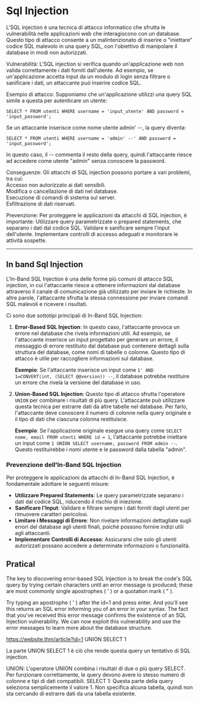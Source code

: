 # Sql Injection


L'SQL injection è una tecnica di attacco informatico che sfrutta le vulnerabilità nelle applicazioni web che interagiscono con un database. Questo tipo di attacco consente a un malintenzionato di inserire o "iniettare" codice SQL malevolo in una query SQL, con l'obiettivo di manipolare il database in modi non autorizzati.

Vulnerabilità: L'SQL injection si verifica quando un'applicazione web non valida correttamente i dati forniti dall'utente. Ad esempio, se un'applicazione accetta input da un modulo di login senza filtrare o sanificare i dati, un attaccante può inserire codice SQL.



Esempio di attacco: Supponiamo che un'applicazione utilizzi una query SQL simile a questa per autenticare un utente:


```
SELECT * FROM utenti WHERE username = 'input_utente' AND password = 'input_password';
```

Se un attaccante inserisce come nome utente admin' --, la query diventa:

```
SELECT * FROM utenti WHERE username = 'admin' --' AND password = 'input_password';
```
In questo caso, il -- commenta il resto della query, quindi l'attaccante riesce ad accedere come utente "admin" senza conoscere la password.

Conseguenze: Gli attacchi di SQL injection possono portare a vari problemi, tra cui:<br>
Accesso non autorizzato ai dati sensibili.<br>
Modifica o cancellazione di dati nel database.<br>
Esecuzione di comandi di sistema sul server.<br>
Esfiltrazione di dati riservati.<br>

Prevenzione: Per proteggere le applicazioni da attacchi di SQL injection, è importante:
Utilizzare query parametrizzate o prepared statements, che separano i dati dal codice SQL.
Validare e sanificare sempre l'input dell'utente.
Implementare controlli di accesso adeguati e monitorare le attività sospette.


________________________________


## In band Sql Injection


L'In-Band SQL Injection è una delle forme più comuni di attacco SQL injection, in cui l'attaccante riesce a ottenere informazioni dal database attraverso il canale di comunicazione già utilizzato per inviare le richieste. In altre parole, l'attaccante sfrutta la stessa connessione per inviare comandi SQL malevoli e ricevere i risultati.


Ci sono due sottotipi principali di In-Band SQL Injection:

1. **Error-Based SQL Injection**: In questo caso, l'attaccante provoca un errore nel database che rivela informazioni utili. Ad esempio, se l'attaccante inserisce un input progettato per generare un errore, il messaggio di errore restituito dal database può contenere dettagli sulla struttura del database, come nomi di tabelle o colonne. Questo tipo di attacco è utile per raccogliere informazioni sul database.

   **Esempio**: Se l'attaccante inserisce un input come `1' AND 1=CONVERT(int, (SELECT @@version)) --`, il database potrebbe restituire un errore che rivela la versione del database in uso.

2. **Union-Based SQL Injection**: Questo tipo di attacco sfrutta l'operatore `UNION` per combinare i risultati di più query. L'attaccante può utilizzare questa tecnica per estrarre dati da altre tabelle nel database. Per farlo, l'attaccante deve conoscere il numero di colonne nella query originale e il tipo di dati che ciascuna colonna restituisce.

   **Esempio**: Se l'applicazione originale esegue una query come `SELECT nome, email FROM utenti WHERE id = 1`, l'attaccante potrebbe iniettare un input come `1 UNION SELECT username, password FROM admin --`. Questo restituirebbe i nomi utente e le password dalla tabella "admin".

### Prevenzione dell'In-Band SQL Injection

Per proteggere le applicazioni da attacchi di In-Band SQL Injection, è fondamentale adottare le seguenti misure:

- **Utilizzare Prepared Statements**: Le query parametrizzate separano i dati dal codice SQL, riducendo il rischio di iniezione.
- **Sanificare l'Input**: Validare e filtrare sempre i dati forniti dagli utenti per rimuovere caratteri pericolosi.
- **Limitare i Messaggi di Errore**: Non rivelare informazioni dettagliate sugli errori del database agli utenti finali, poiché possono fornire indizi utili agli attaccanti.
- **Implementare Controlli di Accesso**: Assicurarsi che solo gli utenti autorizzati possano accedere a determinate informazioni o funzionalità.


## Pratical 


The key to discovering error-based SQL Injection is to break the code's SQL query by trying certain characters until an error message is produced; these are most commonly single apostrophes ( ' ) or a quotation mark ( " ).


Try typing an apostrophe ( ' ) after the id=1 and press enter. And you'll see this returns an SQL error informing you of an error in your syntax. The fact that you've received this error message confirms the existence of an SQL Injection vulnerability. We can now exploit this vulnerability and use the error messages to learn more about the database structure.



https://website.thm/article?id=1 UNION SELECT 1

La parte UNION SELECT 1 è ciò che rende questa query un tentativo di SQL injection.

UNION: L'operatore UNION combina i risultati di due o più query SELECT. Per funzionare correttamente, le query devono avere lo stesso numero di colonne e tipi di dati compatibili.
SELECT 1: Questa parte della query seleziona semplicemente il valore 1. Non specifica alcuna tabella, quindi non sta cercando di estrarre dati da una tabella esistente.










